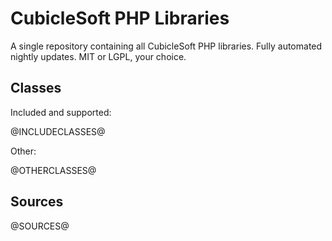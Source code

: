 CubicleSoft PHP Libraries
=========================

A single repository containing all CubicleSoft PHP libraries.  Fully automated nightly updates.  MIT or LGPL, your choice.

Classes
-------

Included and supported:

@INCLUDECLASSES@

Other:

@OTHERCLASSES@

Sources
-------

@SOURCES@
